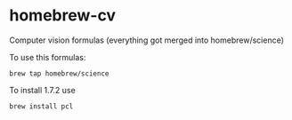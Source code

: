 homebrew-cv
===========

Computer vision formulas (everything got merged into homebrew/science)

To use this formulas:

    brew tap homebrew/science

To install 1.7.2 use

    brew install pcl
